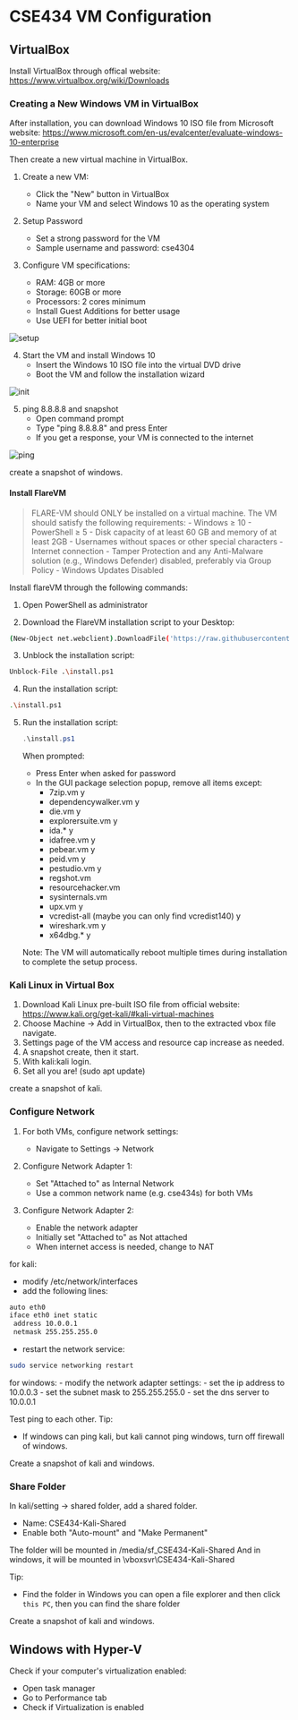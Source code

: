 # CSE434 VM Configuration

## VirtualBox

Install VirtualBox through offical website:
https://www.virtualbox.org/wiki/Downloads

### Creating a New Windows VM in VirtualBox
After installation, you can download Windows 10 ISO file from Microsoft website:
https://www.microsoft.com/en-us/evalcenter/evaluate-windows-10-enterprise

Then create a new virtual machine in VirtualBox.

1. Create a new VM:
   - Click the "New" button in VirtualBox
   - Name your VM and select Windows 10 as the operating system

2. Setup Password
   - Set a strong password for the VM
   - Sample username and password: cse4304

3. Configure VM specifications:
   - RAM: 4GB or more
   - Storage: 60GB or more
   - Processors: 2 cores minimum
   - Install Guest Additions for better usage
   - Use UEFI for better initial boot

![setup](.\vm-configuration\virtualbox-win10.png)

4. Start the VM and install Windows 10
   - Insert the Windows 10 ISO file into the virtual DVD drive
   - Boot the VM and follow the installation wizard

![init](.\vm-configuration\win10-initial-1.png)

5. ping 8.8.8.8 and snapshot
   - Open command prompt
   - Type "ping 8.8.8.8" and press Enter
   - If you get a response, your VM is connected to the internet

![ping](.\vm-configuration\win10-ping.png)

create a snapshot of windows.

#### Install FlareVM
> FLARE-VM should ONLY be installed on a virtual machine. The VM should satisfy the following requirements:
    - Windows ≥ 10
    - PowerShell ≥ 5
    - Disk capacity of at least 60 GB and memory of at least 2GB
    - Usernames without spaces or other special characters
    - Internet connection
    - Tamper Protection and any Anti-Malware solution (e.g., Windows Defender) disabled, preferably via Group Policy
    - Windows Updates Disabled

Install flareVM through the following commands:
1. Open PowerShell as administrator

2. Download the FlareVM installation script to your Desktop:
```bash
(New-Object net.webclient).DownloadFile('https://raw.githubusercontent.com/mandiant/flare-vm/main/install.ps1',"$([Environment]::GetFolderPath("Desktop"))\install.ps1")
```

3. Unblock the installation script:
```bash
Unblock-File .\install.ps1
```

4. Run the installation script:
```bash
.\install.ps1
```

5. Run the installation script:
   ```powershell
   .\install.ps1
   ```

   When prompted:
   - Press Enter when asked for password
   - In the GUI package selection popup, remove all items except:
     - 7zip.vm y
     - dependencywalker.vm y
     - die.vm y
     - explorersuite.vm y
     - ida.* y
     - idafree.vm y
     - pebear.vm y
     - peid.vm y
     - pestudio.vm y
     - regshot.vm
     - resourcehacker.vm
     - sysinternals.vm
     - upx.vm y
     - vcredist-all (maybe you can only find vcredist140) y
     - wireshark.vm y
     - x64dbg.* y

   Note: The VM will automatically reboot multiple times during installation to complete the setup process.

### Kali Linux in Virtual Box
1. Download Kali Linux pre-built ISO file from official website:
https://www.kali.org/get-kali/#kali-virtual-machines
2. Choose Machine -> Add in VirtualBox, then to the extracted vbox file navigate.
3. Settings page of the VM access and resource cap increase as needed.
4. A snapshot create, then it start.
5. With kali:kali login.
6. Set all you are! (sudo apt update)

create a snapshot of kali.

### Configure Network
1. For both VMs, configure network settings:
   - Navigate to Settings -> Network

2. Configure Network Adapter 1:
   - Set "Attached to" as Internal Network
   - Use a common network name (e.g. cse434s) for both VMs

3. Configure Network Adapter 2:
   - Enable the network adapter
   - Initially set "Attached to" as Not attached
   - When internet access is needed, change to NAT

for kali:
   - modify /etc/network/interfaces 
   - add the following lines:
   ```bash
   auto eth0
   iface eth0 inet static
    address 10.0.0.1
    netmask 255.255.255.0
   ```
   - restart the network service:
   ```bash
   sudo service networking restart
   ```

for windows:
    - modify the network adapter settings:
    - set the ip address to 10.0.0.3
    - set the subnet mask to 255.255.255.0
    - set the dns server to 10.0.0.1

Test ping to each other.
Tip:
- If windows can ping kali, but kali cannot ping windows, turn off firewall of windows.

Create a snapshot of kali and windows.

### Share Folder
In kali/setting -> shared folder, add a shared folder.
- Name: CSE434-Kali-Shared
- Enable both "Auto-mount" and "Make Permanent"

The folder will be mounted in /media/sf_CSE434-Kali-Shared
And in windows, it will be mounted in \\vboxsvr\CSE434-Kali-Shared

Tip:
- Find the folder in Windows you can open a file explorer and then click `this PC`, then you can find the share folder

Create a snapshot of kali and windows.


## Windows with Hyper-V
Check if your computer's virtualization enabled:
- Open task manager
- Go to Performance tab
- Check if Virtualization is enabled



